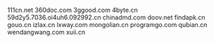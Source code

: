 111cn.net
360doc.com
3ggood.com
4byte.cn
59d2y5.7036.oi4uh6.092992.cn
chinadmd.com
doov.net
findapk.cn
gouo.cn
izlax.cn
lxway.com
mongolian.cn
programgo.com
qubian.cn
wendangwang.com
xuii.cn

